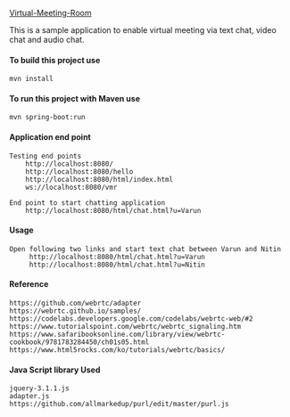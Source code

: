 [Virtual-Meeting-Room](http://localhost:8080/)

This is a sample application to enable virtual meeting via text chat, video chat and audio chat.

#### To build this project use
    mvn install

#### To run this project with Maven use
    mvn spring-boot:run

#### Application end point
    Testing end points
        http://localhost:8080/
        http://localhost:8080/hello
        http://localhost:8080/html/index.html
        ws://localhost:8080/vmr
    
    End point to start chatting application
        http://localhost:8080/html/chat.html?u=Varun

#### Usage
    Open following two links and start text chat between Varun and Nitin
         http://localhost:8080/html/chat.html?u=Varun
         http://localhost:8080/html/chat.html?u=Nitin
    
#### Reference
    https://github.com/webrtc/adapter
    https://webrtc.github.io/samples/
    https://codelabs.developers.google.com/codelabs/webrtc-web/#2
    https://www.tutorialspoint.com/webrtc/webrtc_signaling.htm
    https://www.safaribooksonline.com/library/view/webrtc-cookbook/9781783284450/ch01s05.html
    https://www.html5rocks.com/ko/tutorials/webrtc/basics/
    
#### Java Script library Used
    jquery-3.1.1.js
    adapter.js
    https://github.com/allmarkedup/purl/edit/master/purl.js